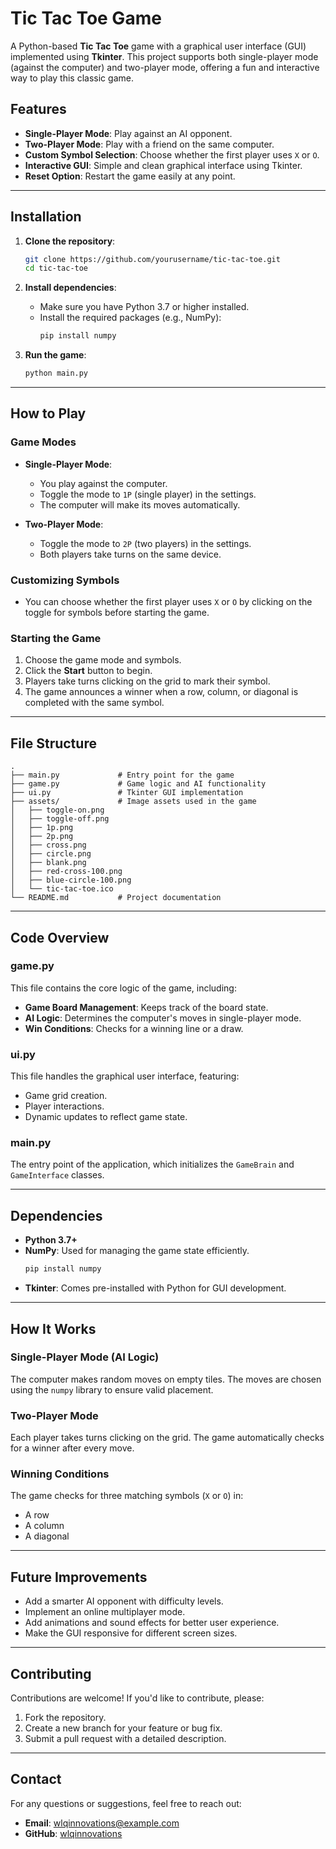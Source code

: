 # Tic Tac Toe Game

A Python-based **Tic Tac Toe** game with a graphical user interface (GUI) implemented using **Tkinter**. This project supports both single-player mode (against the computer) and two-player mode, offering a fun and interactive way to play this classic game.

## Features

- **Single-Player Mode**: Play against an AI opponent.
- **Two-Player Mode**: Play with a friend on the same computer.
- **Custom Symbol Selection**: Choose whether the first player uses `X` or `O`.
- **Interactive GUI**: Simple and clean graphical interface using Tkinter.
- **Reset Option**: Restart the game easily at any point.

---

## Installation

1. **Clone the repository**:
    ```bash
    git clone https://github.com/yourusername/tic-tac-toe.git
    cd tic-tac-toe
    ```

2. **Install dependencies**:
    - Make sure you have Python 3.7 or higher installed.
    - Install the required packages (e.g., NumPy):
        ```bash
        pip install numpy
        ```

3. **Run the game**:
    ```bash
    python main.py
    ```

---

## How to Play

### **Game Modes**
- **Single-Player Mode**:
  - You play against the computer.
  - Toggle the mode to `1P` (single player) in the settings.
  - The computer will make its moves automatically.

- **Two-Player Mode**:
  - Toggle the mode to `2P` (two players) in the settings.
  - Both players take turns on the same device.

### **Customizing Symbols**
- You can choose whether the first player uses `X` or `O` by clicking on the toggle for symbols before starting the game.

### **Starting the Game**
1. Choose the game mode and symbols.
2. Click the **Start** button to begin.
3. Players take turns clicking on the grid to mark their symbol.
4. The game announces a winner when a row, column, or diagonal is completed with the same symbol.

---

## File Structure

```plaintext
.
├── main.py             # Entry point for the game
├── game.py             # Game logic and AI functionality
├── ui.py               # Tkinter GUI implementation
├── assets/             # Image assets used in the game
│   ├── toggle-on.png
│   ├── toggle-off.png
│   ├── 1p.png
│   ├── 2p.png
│   ├── cross.png
│   ├── circle.png
│   ├── blank.png
│   ├── red-cross-100.png
│   ├── blue-circle-100.png
│   └── tic-tac-toe.ico
└── README.md           # Project documentation
```

---

## Code Overview

### **game.py**
This file contains the core logic of the game, including:
- **Game Board Management**: Keeps track of the board state.
- **AI Logic**: Determines the computer's moves in single-player mode.
- **Win Conditions**: Checks for a winning line or a draw.

### **ui.py**
This file handles the graphical user interface, featuring:
- Game grid creation.
- Player interactions.
- Dynamic updates to reflect game state.

### **main.py**
The entry point of the application, which initializes the `GameBrain` and `GameInterface` classes.

---

## Dependencies

- **Python 3.7+**
- **NumPy**: Used for managing the game state efficiently.
    ```bash
    pip install numpy
    ```
- **Tkinter**: Comes pre-installed with Python for GUI development.

---

## How It Works

### **Single-Player Mode (AI Logic)**
The computer makes random moves on empty tiles. The moves are chosen using the `numpy` library to ensure valid placement.

### **Two-Player Mode**
Each player takes turns clicking on the grid. The game automatically checks for a winner after every move.

### **Winning Conditions**
The game checks for three matching symbols (`X` or `O`) in:
- A row
- A column
- A diagonal

---


## Future Improvements

- Add a smarter AI opponent with difficulty levels.
- Implement an online multiplayer mode.
- Add animations and sound effects for better user experience.
- Make the GUI responsive for different screen sizes.

---

## Contributing

Contributions are welcome! If you'd like to contribute, please:
1. Fork the repository.
2. Create a new branch for your feature or bug fix.
3. Submit a pull request with a detailed description.

---

## Contact

For any questions or suggestions, feel free to reach out:
- **Email**: wlqinnovations@example.com
- **GitHub**: [wlqinnovations](https://github.com/wlqinnovations)
